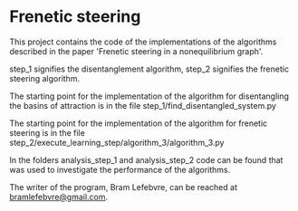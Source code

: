 # Frenetic steering

This project contains the code of the implementations of the algorithms described in the paper 'Frenetic steering in a nonequilibrium graph'.

step_1 signifies the disentanglement algorithm, step_2 signifies the frenetic steering algorithm.

The starting point for the implementation of the algorithm for disentangling the basins of attraction is in the file step_1/find_disentangled_system.py

The starting point for the implementation of the algorithm for frenetic steering is in the file step_2/execute_learning_step/algorithm_3/algorithm_3.py

In the folders analysis_step_1 and analysis_step_2 code can be found that was used to investigate the performance of the algorithms. 

The writer of the program, Bram Lefebvre, can be reached at bramlefebvre@gmail.com.
